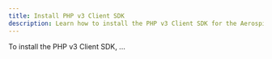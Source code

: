 ```yaml
---
title: Install PHP v3 Client SDK
description: Learn how to install the PHP v3 Client SDK for the Aerospike database.
---
```


To install the PHP v3 Client SDK, ...

